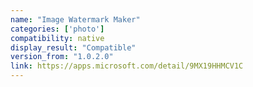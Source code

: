 ```yaml
---
name: "Image Watermark Maker"
categories: ['photo']
compatibility: native
display_result: "Compatible"
version_from: "1.0.2.0"
link: https://apps.microsoft.com/detail/9MX19HHMCV1C
---
```

